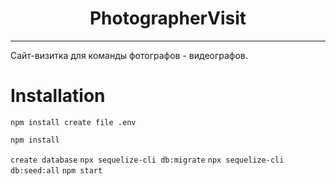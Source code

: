 <h1 align="center">PhotographerVisit</h1>

---

Сайт-визитка для команды фотографов - видеографов.

# Installation

`npm install
create file .env
`
```bash
npm install
```

`create database`
`npx sequelize-cli db:migrate`
`npx sequelize-cli db:seed:all`
`npm start`
